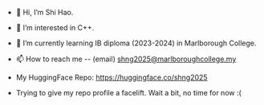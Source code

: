 - 👋 Hi, I’m Shi Hao.
- 👀 I’m interested in C++.
- 🌱 I’m currently learning IB diploma (2023-2024) in Marlborough College.
- 📫 How to reach me -- (email) shng2025@marlboroughcollege.my

- My HuggingFace Repo: https://huggingface.co/shng2025
- Trying to give my repo profile a facelift. Wait a bit, no time for now :(  

<!---
Ice-Citron/Ice-Citron is a ✨ special ✨ repository because its `README.md` (this file) appears on your GitHub profile.
You can click the Preview link to take a look at your changes.
--->
